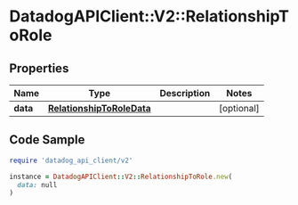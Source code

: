 # DatadogAPIClient::V2::RelationshipToRole

## Properties

| Name | Type | Description | Notes |
| ---- | ---- | ----------- | ----- |
| **data** | [**RelationshipToRoleData**](RelationshipToRoleData.md) |  | [optional] |

## Code Sample

```ruby
require 'datadog_api_client/v2'

instance = DatadogAPIClient::V2::RelationshipToRole.new(
  data: null
)
```

